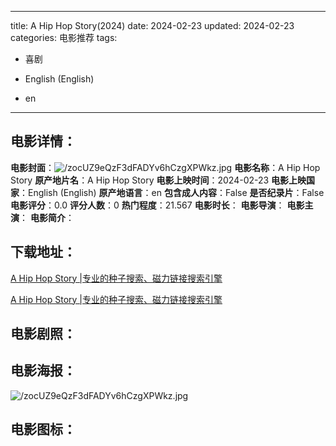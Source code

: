 
---
title: A Hip Hop Story(2024)
date: 2024-02-23
updated: 2024-02-23
categories: 电影推荐
tags:
- 喜剧

- English (English)
- en
---


> 

## **电影详情**：

**电影封面**：<img src="https://image.tmdb.org/t/p/w200/zocUZ9eQzF3dFADYv6hCzgXPWkz.jpg" alt="/zocUZ9eQzF3dFADYv6hCzgXPWkz.jpg" title="/zocUZ9eQzF3dFADYv6hCzgXPWkz.jpg">
**电影名称**：A Hip Hop Story
**原产地片名**：A Hip Hop Story
**电影上映时间**：2024-02-23
**电影上映国家**：English (English)
**原产地语言**：en
**包含成人内容**：False
**是否纪录片**：False
**电影评分**：0.0
**评分人数**：0
**热门程度**：21.567
**电影时长**：
**电影导演**：
**电影主演**：
**电影简介**：

## **下载地址**：
[A Hip Hop Story |专业的种子搜索、磁力链接搜索引擎](https://movie.amd794.com:2083/?search=A%20Hip%20Hop%20Story&ordering=&mode=match_phrase&page_size=10&page=1)

[A Hip Hop Story |专业的种子搜索、磁力链接搜索引擎](https://movie.amd794.com:2083/?search=A%20Hip%20Hop%20Story&ordering=&mode=match_phrase&page_size=10&page=1)
 

## **电影剧照**：


## **电影海报**：
<img src="https://image.tmdb.org/t/p/original/zocUZ9eQzF3dFADYv6hCzgXPWkz.jpg" alt="/zocUZ9eQzF3dFADYv6hCzgXPWkz.jpg" title="/zocUZ9eQzF3dFADYv6hCzgXPWkz.jpg">

## **电影图标**：

